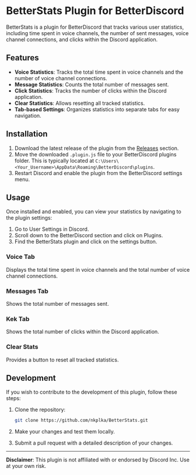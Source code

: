 # BetterStats Plugin for BetterDiscord

BetterStats is a plugin for BetterDiscord that tracks various user statistics, including time spent in voice channels, the number of sent messages, voice channel connections, and clicks within the Discord application.

## Features

- **Voice Statistics**: Tracks the total time spent in voice channels and the number of voice channel connections.
- **Message Statistics**: Counts the total number of messages sent.
- **Click Statistics**: Tracks the number of clicks within the Discord application.
- **Clear Statistics**: Allows resetting all tracked statistics.
- **Tab-based Settings**: Organizes statistics into separate tabs for easy navigation.

## Installation

1. Download the latest release of the plugin from the [Releases](https://github.com/nkplka/BetterStats/releases) section.
2. Move the downloaded `.plugin.js` file to your BetterDiscord plugins folder. This is typically located at `C:\Users\<Your_Username>\AppData\Roaming\BetterDiscord\plugins`.
3. Restart Discord and enable the plugin from the BetterDiscord settings menu.

## Usage

Once installed and enabled, you can view your statistics by navigating to the plugin settings:
1. Go to User Settings in Discord.
2. Scroll down to the BetterDiscord section and click on Plugins.
3. Find the BetterStats plugin and click on the settings button.

### Voice Tab
Displays the total time spent in voice channels and the total number of voice channel connections.

### Messages Tab
Shows the total number of messages sent.

### Kek Tab
Shows the total number of clicks within the Discord application.

### Clear Stats
Provides a button to reset all tracked statistics.

## Development

If you wish to contribute to the development of this plugin, follow these steps:

1. Clone the repository:
    ```bash
    git clone https://github.com/nkplka/BetterStats.git
    ```

2. Make your changes and test them locally.

3. Submit a pull request with a detailed description of your changes.
---

**Disclaimer**: This plugin is not affiliated with or endorsed by Discord Inc. Use at your own risk.
